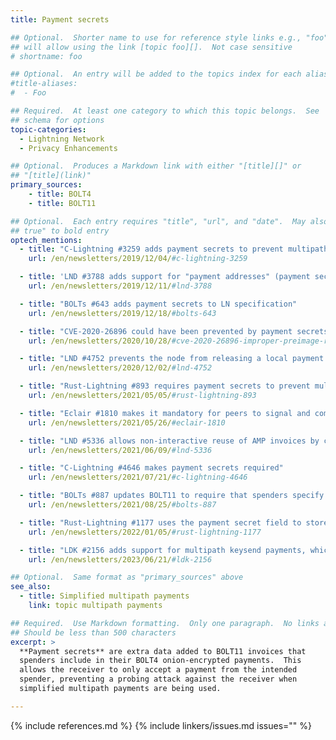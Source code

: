 ```yaml
---
title: Payment secrets

## Optional.  Shorter name to use for reference style links e.g., "foo"
## will allow using the link [topic foo][].  Not case sensitive
# shortname: foo

## Optional.  An entry will be added to the topics index for each alias
#title-aliases:
#  - Foo

## Required.  At least one category to which this topic belongs.  See
## schema for options
topic-categories:
  - Lightning Network
  - Privacy Enhancements

## Optional.  Produces a Markdown link with either "[title][]" or
## "[title](link)"
primary_sources:
    - title: BOLT4
    - title: BOLT11

## Optional.  Each entry requires "title", "url", and "date".  May also use "feature:
## true" to bold entry
optech_mentions:
  - title: "C-Lightning #3259 adds payment secrets to prevent multipath probing"
    url: /en/newsletters/2019/12/04/#c-lightning-3259

  - title: 'LND #3788 adds support for "payment addresses" (payment secrets)'
    url: /en/newsletters/2019/12/11/#lnd-3788

  - title: "BOLTs #643 adds payment secrets to LN specification"
    url: /en/newsletters/2019/12/18/#bolts-643

  - title: "CVE-2020-26896 could have been prevented by payment secrets"
    url: /en/newsletters/2020/10/28/#cve-2020-26896-improper-preimage-revelation

  - title: "LND #4752 prevents the node from releasing a local payment preimage without a payment secret"
    url: /en/newsletters/2020/12/02/#lnd-4752

  - title: "Rust-Lightning #893 requires payment secrets to prevent multipath probing"
    url: /en/newsletters/2021/05/05/#rust-lightning-893

  - title: "Eclair #1810 makes it mandatory for peers to signal and comply with the payment_secret feature"
    url: /en/newsletters/2021/05/26/#eclair-1810

  - title: "LND #5336 allows non-interactive reuse of AMP invoices by changing the payment secret"
    url: /en/newsletters/2021/06/09/#lnd-5336

  - title: "C-Lightning #4646 makes payment secrets required"
    url: /en/newsletters/2021/07/21/#c-lightning-4646

  - title: "BOLTs #887 updates BOLT11 to require that spenders specify the payment secret"
    url: /en/newsletters/2021/08/25/#bolts-887

  - title: "Rust-Lightning #1177 uses the payment secret field to store encrypted invoice information"
    url: /en/newsletters/2022/01/05/#rust-lightning-1177

  - title: "LDK #2156 adds support for multipath keysend payments, which require payment secrets"
    url: /en/newsletters/2023/06/21/#ldk-2156

## Optional.  Same format as "primary_sources" above
see_also:
  - title: Simplified multipath payments
    link: topic multipath payments

## Required.  Use Markdown formatting.  Only one paragraph.  No links allowed.
## Should be less than 500 characters
excerpt: >
  **Payment secrets** are extra data added to BOLT11 invoices that
  spenders include in their BOLT4 onion-encrypted payments.  This
  allows the receiver to only accept a payment from the intended
  spender, preventing a probing attack against the receiver when
  simplified multipath payments are being used.

---
```


{% include references.md %}
{% include linkers/issues.md issues="" %}
